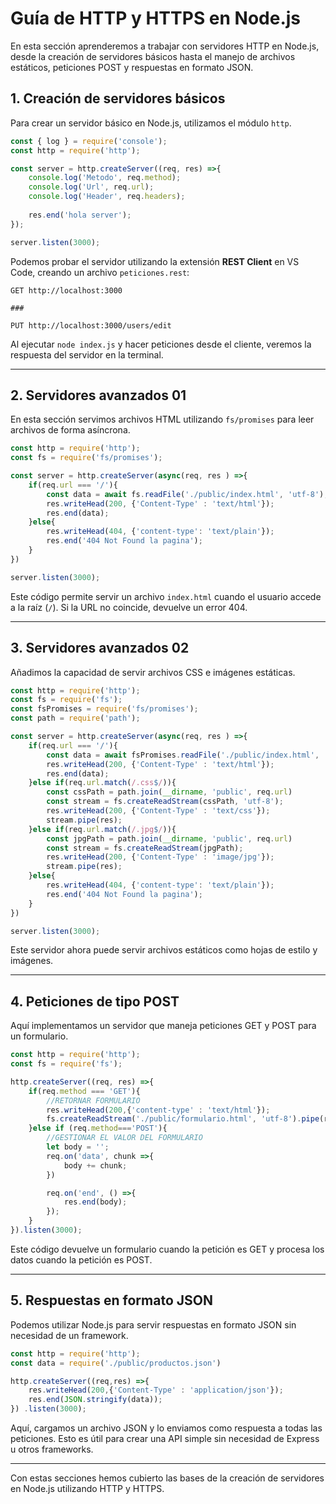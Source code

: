 # Guía de HTTP y HTTPS en Node.js

En esta sección aprenderemos a trabajar con servidores HTTP en Node.js, desde la creación de servidores básicos hasta el manejo de archivos estáticos, peticiones POST y respuestas en formato JSON.

## 1. Creación de servidores básicos

Para crear un servidor básico en Node.js, utilizamos el módulo `http`.

```javascript
const { log } = require('console');
const http = require('http');

const server = http.createServer((req, res) =>{
    console.log('Metodo', req.method);
    console.log('Url', req.url);
    console.log('Header', req.headers);
    
    res.end('hola server');
});

server.listen(3000);
```

Podemos probar el servidor utilizando la extensión **REST Client** en VS Code, creando un archivo `peticiones.rest`:

```
GET http://localhost:3000

###

PUT http://localhost:3000/users/edit
```

Al ejecutar `node index.js` y hacer peticiones desde el cliente, veremos la respuesta del servidor en la terminal.

---

## 2. Servidores avanzados 01

En esta sección servimos archivos HTML utilizando `fs/promises` para leer archivos de forma asíncrona.

```javascript
const http = require('http');
const fs = require('fs/promises');

const server = http.createServer(async(req, res ) =>{
    if(req.url === '/'){
        const data = await fs.readFile('./public/index.html', 'utf-8');
        res.writeHead(200, {'Content-Type' : 'text/html'});
        res.end(data);
    }else{
        res.writeHead(404, {'content-type': 'text/plain'});
        res.end('404 Not Found la pagina');
    }
})

server.listen(3000);
```

Este código permite servir un archivo `index.html` cuando el usuario accede a la raíz (`/`). Si la URL no coincide, devuelve un error 404.

---

## 3. Servidores avanzados 02

Añadimos la capacidad de servir archivos CSS e imágenes estáticas.

```javascript
const http = require('http');
const fs = require('fs');
const fsPromises = require('fs/promises');
const path = require('path');

const server = http.createServer(async(req, res ) =>{
    if(req.url === '/'){
        const data = await fsPromises.readFile('./public/index.html', 'utf-8');
        res.writeHead(200, {'Content-Type' : 'text/html'});
        res.end(data);
    }else if(req.url.match(/.css$/)){
        const cssPath = path.join(__dirname, 'public', req.url)
        const stream = fs.createReadStream(cssPath, 'utf-8');
        res.writeHead(200, {'Content-Type' : 'text/css'});
        stream.pipe(res);
    }else if(req.url.match(/.jpg$/)){
        const jpgPath = path.join(__dirname, 'public', req.url)
        const stream = fs.createReadStream(jpgPath);
        res.writeHead(200, {'Content-Type' : 'image/jpg'});
        stream.pipe(res);
    }else{
        res.writeHead(404, {'content-type': 'text/plain'});
        res.end('404 Not Found la pagina');
    }
})

server.listen(3000);
```

Este servidor ahora puede servir archivos estáticos como hojas de estilo y imágenes.

---

## 4. Peticiones de tipo POST

Aquí implementamos un servidor que maneja peticiones GET y POST para un formulario.

```javascript
const http = require('http');
const fs = require('fs');

http.createServer((req, res) =>{
    if(req.method === 'GET'){
        //RETORNAR FORMULARIO
        res.writeHead(200,{'content-type' : 'text/html'});
        fs.createReadStream('./public/formulario.html', 'utf-8').pipe(res)
    }else if (req.method==='POST'){
        //GESTIONAR EL VALOR DEL FORMULARIO
        let body = '';
        req.on('data', chunk =>{
            body += chunk;
        })

        req.on('end', () =>{
            res.end(body);
        });
    }
}).listen(3000);
```

Este código devuelve un formulario cuando la petición es GET y procesa los datos cuando la petición es POST.

---

## 5. Respuestas en formato JSON

Podemos utilizar Node.js para servir respuestas en formato JSON sin necesidad de un framework.

```javascript
const http = require('http');
const data = require('./public/productos.json')

http.createServer((req,res) =>{
    res.writeHead(200,{'Content-Type' : 'application/json'});
    res.end(JSON.stringify(data));
}) .listen(3000);
```

Aquí, cargamos un archivo JSON y lo enviamos como respuesta a todas las peticiones. Esto es útil para crear una API simple sin necesidad de Express u otros frameworks.

---

Con estas secciones hemos cubierto las bases de la creación de servidores en Node.js utilizando HTTP y HTTPS.

